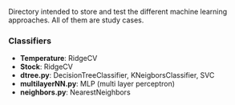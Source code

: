 Directory intended to store and test the different machine learning approaches. All of them are study cases.

### Classifiers
- __Temperature__: RidgeCV
- __Stock__: RidgeCV
- __dtree.py__: DecisionTreeClassifier, KNeigborsClassifier, SVC
- __multilayerNN.py__: MLP (multi layer perceptron)
- __neighbors.py__: NearestNeighbors
